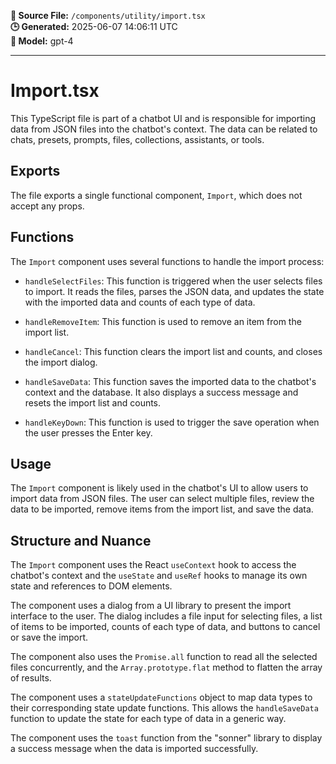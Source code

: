 **📄 Source File:** `/components/utility/import.tsx`  
**🕒 Generated:** 2025-06-07 14:06:11 UTC  
**🤖 Model:** gpt-4

---

# Import.tsx

This TypeScript file is part of a chatbot UI and is responsible for importing data from JSON files into the chatbot's context. The data can be related to chats, presets, prompts, files, collections, assistants, or tools.

## Exports

The file exports a single functional component, `Import`, which does not accept any props.

## Functions

The `Import` component uses several functions to handle the import process:

- `handleSelectFiles`: This function is triggered when the user selects files to import. It reads the files, parses the JSON data, and updates the state with the imported data and counts of each type of data.

- `handleRemoveItem`: This function is used to remove an item from the import list.

- `handleCancel`: This function clears the import list and counts, and closes the import dialog.

- `handleSaveData`: This function saves the imported data to the chatbot's context and the database. It also displays a success message and resets the import list and counts.

- `handleKeyDown`: This function is used to trigger the save operation when the user presses the Enter key.

## Usage

The `Import` component is likely used in the chatbot's UI to allow users to import data from JSON files. The user can select multiple files, review the data to be imported, remove items from the import list, and save the data.

## Structure and Nuance

The `Import` component uses the React `useContext` hook to access the chatbot's context and the `useState` and `useRef` hooks to manage its own state and references to DOM elements.

The component uses a dialog from a UI library to present the import interface to the user. The dialog includes a file input for selecting files, a list of items to be imported, counts of each type of data, and buttons to cancel or save the import.

The component also uses the `Promise.all` function to read all the selected files concurrently, and the `Array.prototype.flat` method to flatten the array of results.

The component uses a `stateUpdateFunctions` object to map data types to their corresponding state update functions. This allows the `handleSaveData` function to update the state for each type of data in a generic way.

The component uses the `toast` function from the "sonner" library to display a success message when the data is imported successfully.